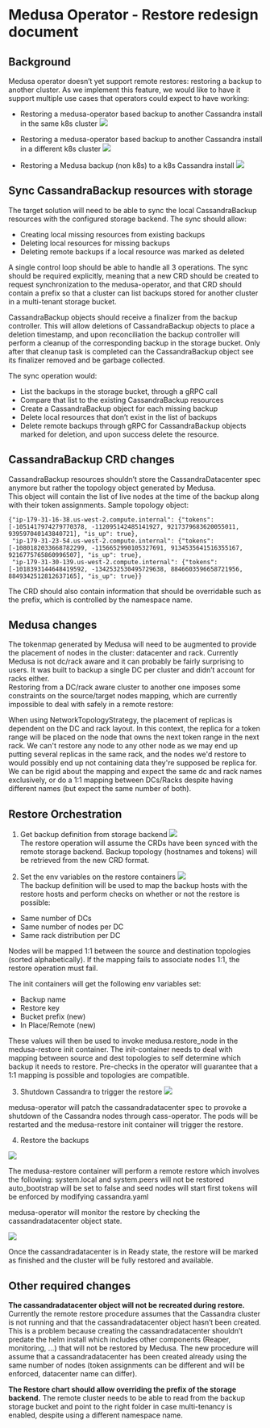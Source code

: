 # Medusa Operator - Restore redesign document

## Background

Medusa operator doesn’t yet support remote restores: restoring a backup to another cluster.
As we implement this feature, we would like to have it support multiple use cases that operators could expect to have working:

- Restoring a medusa-operator based backup to another Cassandra install in the same k8s cluster
![](img/medusa_k8s-new-restore-design-2.jpg)

- Restoring a medusa-operator based backup to another Cassandra install in a different k8s cluster
![](img/medusa_k8s-new-restore-design-3.jpg)

- Restoring a Medusa backup (non k8s) to a k8s Cassandra install
![](img/medusa_k8s-new-restore-design-1.jpg)




## Sync CassandraBackup resources with storage
The target solution will need to be able to sync the local CassandraBackup resources with the configured storage backend.
The sync should allow:

- Creating local missing resources from existing backups
- Deleting local resources for missing backups
- Deleting remote backups if a local resource was marked as deleted

A single control loop should be able to handle all 3 operations.
The sync should be required explicitly, meaning that a new CRD should be created to request synchronization to the medusa-operator, and that CRD should contain a prefix so that a cluster can list backups stored for another cluster in a multi-tenant storage bucket.

CassandraBackup objects should receive a finalizer from the backup controller. This will allow deletions of CassandraBackup objects to place a deletion timestamp, and upon reconciliation the backup controller will perform a cleanup of the corresponding backup in the storage bucket. Only after that cleanup task is completed can the CassandraBackup object see its finalizer removed and be garbage collected.

The sync operation would:

- List the backups in the storage bucket, through a gRPC call
- Compare that list to the existing CassandraBackup resources
- Create a CassandraBackup object for each missing backup
- Delete local resources that don’t exist in the list of backups
- Delete remote backups through gRPC for CassandraBackup objects marked for deletion, and upon success delete the resource.

## CassandraBackup CRD changes
CassandraBackup resources shouldn’t store the CassandraDatacenter spec anymore but rather the topology object generated by Medusa.  
This object will contain the list of live nodes at the time of the backup along with their token assignments.
Sample topology object:
```
{"ip-179-31-16-38.us-west-2.compute.internal": {"tokens": [-1051417974279770378, -112095142485141927, 9217379683620055011, 939597040143840721], "is_up": true}, 
 "ip-179-31-23-54.us-west-2.compute.internal": {"tokens": [-1080182033668782299, -1156652990105327691, 9134535641516355167, 9216775765860996507], "is_up": true}, 
 "ip-179-31-30-139.us-west-2.compute.internal": {"tokens": [-1018393144648419592, -1342532530495729638, 8846603596658721956, 8849342512812637165], "is_up": true}}
```

The CRD should also contain information that should be overridable such as the prefix, which is controlled by the namespace name. 

## Medusa changes
The tokenmap generated by Medusa will need to be augmented to provide the placement of nodes in the cluster: datacenter and rack.
Currently Medusa is not dc/rack aware and it can probably be fairly surprising to users. It was built to backup a single DC per cluster and didn’t account for racks either.  
Restoring from a DC/rack aware cluster to another one imposes some constraints on the source/target nodes mapping, which are currently impossible to deal with safely in a remote restore: 

When using NetworkTopologyStrategy, the placement of replicas is dependent on the DC and rack layout.
In this context, the replica for a token range will be placed on the node that owns the next token range in the next rack.
We can't restore any node to any other node as we may end up putting several replicas in the same rack, and the nodes we'd restore to would possibly end up not containing data they're supposed be replica for.
We can be rigid about the mapping and expect the same dc and rack names exclusively, or do a 1:1 mapping between DCs/Racks despite having different names (but expect the same number of both).


## Restore Orchestration

1. Get backup definition from storage backend
![](img/K8ssandra-new-restore-design-1.jpg)  
The restore operation will assume the CRDs have been synced with the remote storage backend. Backup topology (hostnames and tokens) will be retrieved from the new CRD format.


2. Set the env variables on the restore containers
![](img/K8ssandra-new-restore-design-2.jpg)  
The backup definition will be used to map the backup hosts with the restore hosts and perform checks on whether or not the restore is possible:

  - Same number of DCs
  - Same number of nodes per DC
  - Same rack distribution per DC
  
  Nodes will be mapped 1:1 between the source and destination topologies (sorted alphabetically). If the mapping fails to associate nodes 1:1, the restore operation must fail.

  The init containers will get the following env variables set:

  - Backup name
  - Restore key
  - Bucket prefix (new)
  - In Place/Remote (new)

  These values will then be used to invoke medusa.restore_node in the medusa-restore init container.
The init-container needs to deal with mapping between source and dest topologies to self determine which backup it needs to restore. Pre-checks in the operator will guarantee that a 1:1 mapping is possible and topologies are compatible.

3. Shutdown Cassandra to trigger the restore
![](img/K8ssandra-new-restore-design-3.jpg)  

  medusa-operator will patch the cassandradatacenter spec to provoke a shutdown of the Cassandra nodes through cass-operator. The pods will be restarted and the medusa-restore init container will trigger the restore.

4. Restore the backups

![](img/K8ssandra-new-restore-design-4.jpg)  

  The medusa-restore container will perform a remote restore which involves the following:
system.local and system.peers will not be restored
auto_bootstrap will be set to false and seed nodes will start first
tokens will be enforced by modifying cassandra.yaml

  medusa-operator will monitor the restore by checking the cassandradatacenter object state.

![](img/K8ssandra-new-restore-design-5.jpg)  

  Once the cassandradatacenter is in Ready state, the restore will be marked as finished and the cluster will be fully restored and available.

## Other required changes

**The cassandradatacenter object will not be recreated during restore.**
Currently the remote restore procedure assumes that the Cassandra cluster is not running and that the cassandradatacenter object hasn’t been created.
This is a problem because creating the cassandradatacenter shouldn’t predate the helm install which includes other components (Reaper, monitoring, …) that will not be restored by Medusa.
The new procedure will assume that a cassandradatacenter has been created already using the same number of nodes (token assignments can be different and will be enforced, datacenter name can differ). 


**The Restore chart should allow overriding the prefix of the storage backend.**
The remote cluster needs to be able to read from the backup storage bucket and point to the right folder in case multi-tenancy is enabled, despite using a different namespace name.


